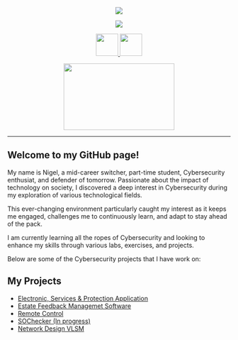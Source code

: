 <p align="center">
  <img src="https://capsule-render.vercel.app/api?text=Hi,%20I'm%20Nigel!👋&animation=blinking&type=waving&color=gradient&height=200&fontSize=60"/>
</p>

<p align="center">
  <img src="https://capsule-render.vercel.app/api?text=Connect%20with%20me%20⬇️&animation=blink&type=transparent&color=gradient&height=40&fontSize=30&fontColor=797EF6"/>
</p>

<p align="center">
</a>
<a href="https://www.linkedin.com/in/nigelstanleydv">
  <img height="50" src="https://user-images.githubusercontent.com/46517096/166973395-19676cd8-f8ec-4abf-83ff-da8243505b82.png"/>
</a>
<a href="https://twitter.com/ndev0110">
  <img height="50" src="https://user-images.githubusercontent.com/46517096/166974271-91dfa250-d70b-4cb9-8707-f1bda1b708c3.png"/>
</a>
</p>

<p align="center">
  <img src="https://media.giphy.com/media/bcKmIWkUMCjVm/giphy.gif" width="250" height="150">
</p>
<hr>

## Welcome to my GitHub page!

My name is Nigel, a mid-career switcher, part-time student, Cybersecurity enthusiat, and defender of tomorrow. Passionate about the impact of technology on society, I discovered a deep interest in Cybersecurity during my exploration of various technological fields. 

This ever-changing environment particularly caught my interest as it keeps me engaged, challenges me to continuously learn, and adapt to stay ahead of the pack. 

I am currently learning all the ropes of Cybersecurity and looking to enhance my skills through various labs, exercises, and projects.

Below are some of the Cybersecurity projects that I have work on:

## My Projects
- [Electronic, Services & Protection Application](https://github.com/ndev01x10/ElectronicServicesProtection)
- [Estate Feedback Managemet Software](https://github.com/ndev01x10/ApplicationEFMS)
- [Remote Control](https://github.com/ndev01x10/RemoteControl)
- [SOChecker (In progress)](https://github.com/ndev01x10/SOChecker)
- [Network Design VLSM](https://github.com/ndev01x10/NetworkDesignVLSM)

